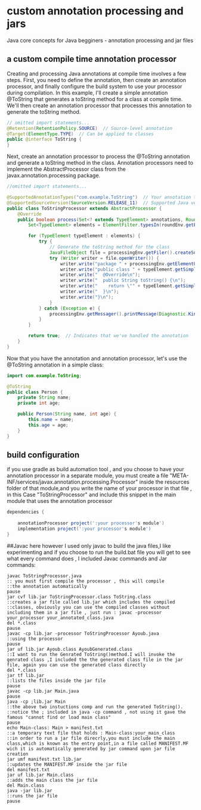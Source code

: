 # custom annotation processing and jars
 Java core concepts for Java begginers - annotation processing and jar files
 ## a custom compile time annotation processor
 Creating and processing Java annotations at compile time involves a few steps. First, you need to define the annotation, then create an annotation processor, and finally configure the build system to use your processor during compilation.
In this example, I'll create a simple annotation @ToString that generates a toString method for a class at compile time. We'll then create an annotation processor that processes this annotation to generate the toString method.
```java
// omitted import statements...
@Retention(RetentionPolicy.SOURCE)  // Source-level annotation
@Target(ElementType.TYPE)  // Can be applied to classes
public @interface ToString {
}
```
Next, create an annotation processor to process the @ToString annotation and generate a toString method in the class. Annotation processors need to implement the AbstractProcessor class from the javax.annotation.processing package.

```java
//omitted import statements...

@SupportedAnnotationTypes("com.example.ToString")  // Your annotation type
@SupportedSourceVersion(SourceVersion.RELEASE_11)  // Supported Java version
public class ToStringProcessor extends AbstractProcessor {
    @Override
    public boolean process(Set<? extends TypeElement> annotations, RoundEnvironment roundEnv) {
        Set<TypeElement> elements = ElementFilter.typesIn(roundEnv.getElementsAnnotatedWith(ToString.class));

        for (TypeElement typeElement : elements) {
            try {
                // Generate the toString method for the class
                JavaFileObject file = processingEnv.getFiler().createSourceFile(typeElement.getQualifiedName() + "Generated");
                try (Writer writer = file.openWriter()) {
                    writer.write("package " + processingEnv.getElementUtils().getPackageOf(typeElement).getQualifiedName() + ";\n\n");
                    writer.write("public class " + typeElement.getSimpleName() + "Generated {\n");
                    writer.write("  @Override\n");
                    writer.write("  public String toString() {\n");
                    writer.write("    return \"" + typeElement.getSimpleName() + " instance\";\n");
                    writer.write("  }\n");
                    writer.write("}\n");
                }
            } catch (Exception e) {
                processingEnv.getMessager().printMessage(Diagnostic.Kind.ERROR, "Error processing @ToString: " + e.getMessage());
            }
        }

        return true;  // Indicates that we've handled the annotation
    }
}
```
Now that you have the annotation and annotation processor, let's use the @ToString annotation in a simple class:

```java
import com.example.ToString;

@ToString
public class Person {
    private String name;
    private int age;

    public Person(String name, int age) {
        this.name = name;
        this.age = age;
    }
}

```
## build configuration 
if you use gradle as build automation tool , and you choose to have your annotation processor in a separate module,
you must create a file "META-INF/services/javax.annotation.processing.Processor" inside the resources folder of that module,and you write the name of your processor in that file , in this Case "ToStringProcessor" and include this snippet in the main module that uses the annotation processor 
```groovy
dependencies {
    
    annotationProcessor project(':your processor's module')
    implementation project(':your processor's module')
}
```
##Javac
here however I used only javac to build the java files,I like experimenting and if you choose to run the build.bat 
file you will get to see what every command does , I included Javac commands and Jar commands:

```batch
javac ToStringProcessor.java
:: you must first compile the processor , this will compile 
::the annotation automatically
pause
jar cvf lib.jar ToStringProcessor.class ToString.class
::creates a jar file called lib.jar which includes the compiled
::classes, obviously you can use the compiled classes without including them in a jar file , just run : javac -processor your_processor your_annotated_class.java
del *.class
pause
javac -cp lib.jar -processor ToStringProcessor Ayoub.java
::using the processor
pause
jar uf lib.jar Ayoub.class AyoubGenerated.class
::I want to run the Genrated ToString()method.I will invoke the genrated class ,I included the the generated class file in the jar file, again you can use the generated class directly
del *.class
jar tf lib.jar
::lists the files inside the jar file 
pause
javac -cp lib.jar Main.java
pause
java -cp ;lib.jar Main
::the above two instuctions comp and run the generated ToString().
::notice the ; included in java -cp command , not using it gave the famous "cannot find or load main class"
pause
echo Main-class: Main > manifest.txt
::a temporary text file that holds : Main-class:your_main_class
::in order to run a jar file direcrly,you must include the main class,which is known as the entry point,in a file called MANIFEST.MF wich it is automatically generated by jar command upon jar file creation
jar umf manifest.txt lib.jar
::updates the MANIFEST.MF inside the jar file
del manifest.txt
jar uf lib.jar Main.class
::adds the main class the jar file 
del Main.class
java -jar lib.jar
::runs the jar file
pause
```
